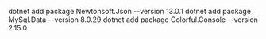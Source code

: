 dotnet add package Newtonsoft.Json --version 13.0.1
dotnet add package MySql.Data --version 8.0.29
dotnet add package Colorful.Console --version 2.15.0
